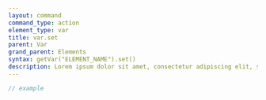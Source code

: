 ```yaml
---
layout: command
command_type: action
element_type: var
title: var.set
parent: Var
grand_parent: Elements
syntax: getVar("ELEMENT_NAME").set()
description: Lorem ipsum dolor sit amet, consectetur adipiscing elit, sed do eiusmod tempor incididunt ut labore et dolore magna aliqua. Ut enim ad minim veniam, quis nostrud exercitation ullamco laboris nisi ut aliquip ex ea commodo consequat.
---
```


```javascript
// example
```